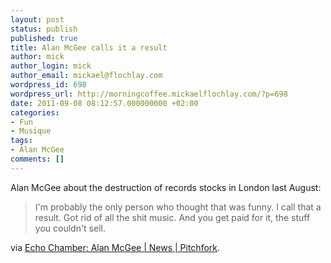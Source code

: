 ```yaml
---
layout: post
status: publish
published: true
title: Alan McGee calls it a result
author: mick
author_login: mick
author_email: mickael@flochlay.com
wordpress_id: 698
wordpress_url: http://morningcoffee.mickaelflochlay.com/?p=698
date: 2011-09-08 08:12:57.000000000 +02:00
categories:
- Fun
- Musique
tags:
- Alan McGee
comments: []
---
```

Alan McGee about the destruction of records stocks in London last August:
<blockquote>I'm probably the only person who thought that was funny. I call that a result. Got rid of all the shit music. And you get paid for it, the stuff you couldn't sell.</blockquote>
via <a href="http://pitchfork.com/news/43924-echo-chamber-alan-mcgee/?utm_source=feedburner&amp;utm_medium=feed&amp;utm_campaign=Feed%3A+PitchforkLatestNews+%28Pitchfork%3A+Latest+News%29">Echo Chamber: Alan McGee | News | Pitchfork</a>.

